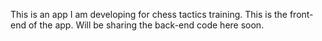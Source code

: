 This is an app I am developing for chess tactics training. 
This is the front-end of the app. Will be sharing the back-end code here soon.